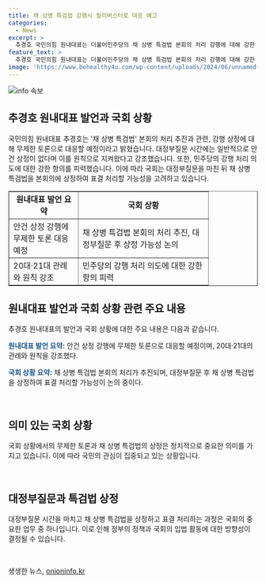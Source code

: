 ```yaml
---
title: 채 상병 특검법 강행시 필리버스터로 대응 예고
categories:
  - News
excerpt: >
  추경호 국민의힘 원내대표는 더불어민주당의 채 상병 특검법 본회의 처리 강행에 대해 강한 항의를 피력할 것임을 밝히고, 무제한 토론으로 대응할 예정이라고 밝혔습니다. 이로써 국회의 대정부질문 기간에 해당 법안이 처리된다면 필리버스터로 대응할 것으로 예상되며, 이는 의원들의 합법적인 의사진행 방해 행위를 의미합니다. 민주당은 대정부질문 이후 채 상병 특검법을 상정하고 처리할 가능성을 언급하고 있습니다.
feature_text: >
  추경호 국민의힘 원내대표는 더불어민주당의 채 상병 특검법 본회의 처리 강행에 대해 강한 항의를 피력할 것임을 밝히고, 무제한 토론으로 대응할 예정이라고 밝혔습니다. 이로써 국회의 대정부질문 기간에 해당 법안이 처리된다면 필리버스터로 대응할 것으로 예상되며, 이는 의원들의 합법적인 의사진행 방해 행위를 의미합니다. 민주당은 대정부질문 이후 채 상병 특검법을 상정하고 처리할 가능성을 언급하고 있습니다.
image: 'https://www.behealthy4u.com/wp-content/uploads/2024/06/unnamed-file.png'
---
```


<p><img src="https://www.behealthy4u.com/wp-content/uploads/2024/06/unnamed-file.png" alt="info 속보" /></p>

<h2 data-ke-size="size26">추경호 원내대표 발언과 국회 상황</h2>

<p>국민의힘 원내대표 추경호는 '채 상병 특검법' 본회의 처리 추진과 관련, 강행 상정에 대해 무제한 토론으로 대응할 예정이라고 밝혔습니다. 대정부질문 시간에는 일반적으로 안건 상정이 없다며 이를 원칙으로 지켜왔다고 강조했습니다. 또한, 민주당의 강행 처리 의도에 대한 강한 항의를 피력했습니다. 이에 따라 국회는 대정부질문을 마친 뒤 채 상병 특검법을 본회의에 상정하여 표결 처리할 가능성을 고려하고 있습니다.</p>

<p data-ke-size="size16"></p>

<table style="width: 100%;" border="1">
<tbody>
<tr>
<td style="text-align: center; width: 123px; height: 17px;"><b>원내대표 발언 요약</b></td>
<td style="text-align: center; width: 246px; height: 17px;"><b>국회 상황</b></td>
</tr>
<tr>
<td style="text-align: left; height: 36px;">안건 상정 강행에 무제한 토론 대응 예정</td>
<td style="text-align: left; height: 36px;">채 상병 특검법 본회의 처리 추진, 대정부질문 후 상정 가능성 논의</td>
</tr>
<tr>
<td style="text-align: left; height: 51px;">20대·21대 관례와 원칙 강조</td>
<td style="text-align: left; height: 51px;">민주당의 강행 처리 의도에 대한 강한 항의 피력</td>
</tr>
</tbody>
</table>

<p data-ke-size="size16"></p>

<h2 data-ke-size="size26">원내대표 발언과 국회 상황 관련 주요 내용</h2>

<p>추경호 원내대표의 발언과 국회 상황에 대한 주요 내용은 다음과 같습니다.</p>

<p><b><span style="color: #1a5490;">원내대표 발언 요약:</span></b> 안건 상정 강행에 무제한 토론으로 대응할 예정이며, 20대·21대의 관례와 원칙을 강조했다.</p>

<p><b><span style="color: #1a5490;">국회 상황 요약:</span></b> 채 상병 특검법 본회의 처리가 추진되며, 대정부질문 후 채 상병 특검법을 상정하여 표결 처리할 가능성이 논의 중이다.</p>

<p data-ke-size="size16">&nbsp;</p>

<h2 data-ke-size="size26">의미 있는 국회 상황</h2>

<p>국회 상황에서의 무제한 토론과 채 상병 특검법의 상정은 정치적으로 중요한 의미를 가지고 있습니다. 이에 따라 국민의 관심이 집중되고 있는 상황입니다.</p>

<p data-ke-size="size16">&nbsp;</p>

<h2 data-ke-size="size26">대정부질문과 특검법 상정</h2>

<p>대정부질문 시간을 마치고 채 상병 특검법을 상정하고 표결 처리하는 과정은 국회의 중요한 업무 중 하나입니다. 이로 인해 정부의 정책과 국회의 입법 활동에 대한 방향성이 결정될 수 있습니다.</p>

<p data-ke-size="size16">&nbsp;</p>
생생한 뉴스, <a href="https://onioninfo.kr" rel="dofollow">onioninfo.kr</a>


